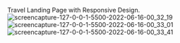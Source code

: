 Travel Landing Page with Responsive Design.![screencapture-127-0-0-1-5500-2022-06-16-00_32_19](https://user-images.githubusercontent.com/59247235/173904711-6f09f35b-6009-46dd-9e91-749f6e0ceefd.png)
![screencapture-127-0-0-1-5500-2022-06-16-00_33_01](https://user-images.githubusercontent.com/59247235/173904805-dd4aa1bf-4058-42ad-bbc0-46277851868b.png)
![screencapture-127-0-0-1-5500-2022-06-16-00_33_41](https://user-images.githubusercontent.com/59247235/173904915-83479687-b5a9-47fc-a76c-30b7410e7c12.png)
